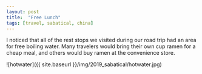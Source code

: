 ```yaml
---
layout: post
title:  "Free Lunch"
tags: [travel, sabatical, china]
---
```


I noticed that all of the rest stops we visited during our road trip had an area for free boiling water. Many travelers would bring their own cup ramen for a cheap meal, and others would buy ramen at the convenience store.

![hotwater]({{ site.baseurl }}/img/2019_sabatical/hotwater.jpg)